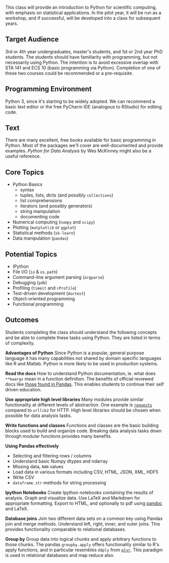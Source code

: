 This class will provide an introduction to Python for scientific computing,
with emphasis on statistical applications. In the pilot year, it will be run
as a workshop, and if successful, will be developed into a class for subsequent
years.

Target Audience
---
3rd or 4th year undergraduates, master's students, and 1st or 2nd year PhD
students. The students should have familiarity with programming, but not
necessarily using Python. The intention is to avoid excessive overlap with STA
141 and ECS 10 (basic programming via Python). Completion of one of these two
courses could be recommended or a pre-requisite.

Programming Environment
---
Python 3, since it's starting to be widely adopted. We can recommend a basic
text editor or the free PyCharm IDE (analogous to RStudio) for editing code.

Text
---
There are many excellent, free books available for basic programming in Python.
Most of the packages we'll cover are well-documented and provide examples.
_Python for Data Analysis_ by Wes McKinney might also be a useful reference.

Core Topics
---
+ Python Basics
    * syntax
    * tuples, lists, dicts (and possibly `collections`)
    * list comprehensions
    * iterators (and possibly generators)
    * string manipulation
    * documenting code
+ Numerical computing (`numpy` and `scipy`)
+ Plotting (`matplotlib` or `ggplot`)
+ Statistical methods (`sk-learn`)
+ Data manipulation (`pandas`)

Potential Topics
---
+ IPython
+ File I/O (`io` & `os.path`)
+ Command-line argument parsing (`argparse`)
+ Debugging (`pdb`)
+ Profiling (`timeit` and `cProfile`)
+ Test-driven development (`doctest`)
+ Object-oriented programming
+ Functional programming

Outcomes
---
Students completing the class should understand the following concepts and be able to complete these tasks using Python. They are listed in terms of complexity.

**Advantages of Python**
Since Python is a popular, general purpose language it has many capabilities not shared by domain specific languages like R and Matlab. Python is more likely to be used in production systems. 

**Read the docs**
How to understand Python documentation, ie. what does `**kwargs` mean in a function definition. The benefits of official reviewed docs like [those found in Pandas](http://pandas.pydata.org/pandas-docs/stable/). This enables students to continue their self driven education.

**Use appropriate high level libraries**
Many modules provide similar functionality at different levels of abstraction. One example is [`requests`](http://docs.python-requests.org/en/latest/) compared to `urllib2` for HTTP. High level libraries should be chosen when possible for data analysis tasks.

**Write functions and classes**
Functions and classes are the basic building blocks used to build and organize code. Breaking data analysis tasks down through modular functions provides many benefits.

**Using Pandas effectively**
+ Selecting and filtering rows / columns
+ Understand basic Numpy dtypes and ndarray
+ Missing data, `NAN` values
+ Load data in various formats including CSV, HTML, JSON, XML, HDF5
+ Write CSV
+ `dataframe.str` methods for string processing

**Ipython Notebooks**
Create Ipython notebooks containing the results of analysis. Graph and visualize data. Use LaTeX and Markdown for appropriate formatting. Export to HTML, and optionally to pdf using [pandoc](http://johnmacfarlane.net/pandoc/) and LaTeX.

**Database joins**
Join two different data sets on a common key using Pandas join and merge methods. Understand left, right, inner, and outer joins. This provides functionality comparable to relational databases.

**Group by**
Group data into logical chunks and apply arbitrary functions to those chunks. The pandas `groupby.apply` offers functionality similar to R's apply functions, and in particular resembles `ddply` from [`plyr`](http://plyr.had.co.nz/). This paradigm is used in relational databases and map reduce also.
